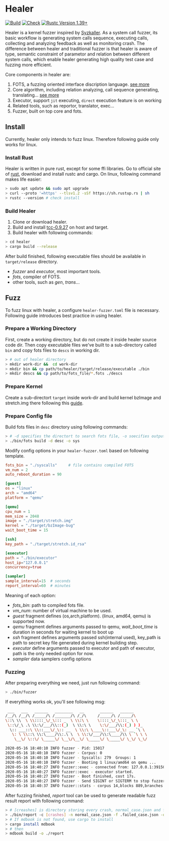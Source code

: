 # Healer
[![Build](https://github.com/SunHao-0/healer/workflows/Build/badge.svg)](https://github.com/SunHao-0/healer/actions?query=workflow%3ABuild) 
 [![Check](https://github.com/SunHao-0/healer/workflows/Check/badge.svg)](https://github.com/SunHao-0/healer/actions?query=workflow%3ACheck)
  [![Rustc Version 1.39+](https://img.shields.io/badge/rustc-1.39%2B-green)](https://blog.rust-lang.org/2019/11/07/Rust-1.39.0.html)

Healer is a kernel fuzzer inspired by [Syzkaller](https://github.com/google/syzkaller).
As a system call fuzzer, its basic workflow is generating system calls sequence, executing
calls, collecting and analyzing feedback as well as monitoring crash. The difference between 
healer and traditional fuzzer is that healer is aware of type, semantic constraint
of parametor and relation between different system calls, which enable healer generating high
quality test case and fuzzing more efficient.

Core components in healer are:
1. FOTS, a fuzzing oriented interface discription language. [see more](./fots/Readme.md)
2. Core algorithm, including relation analyzing, call sequence generating, translating... [see more](./core/Readme.md)
3. Executor, support `jit` executing, `direct` execution feature is on working
4. Related tools, such as reportor, translator, exec... 
5. Fuzzer, built on top core and fots.

## Install 
Currently, healer only intends to fuzz linux. Therefore following guide only works for linux.

### Install Rust 
Healer is written in pure rust, except for some ffi libraries. Go to official site of [rust](https://www.rust-lang.org/),
download and install rustc and cargo.
On linux, following command makes life easier:
``` bash
> sudo apt update && sudo apt upgrade 
> curl --proto '=https' --tlsv1.2 -sSf https://sh.rustup.rs | sh
> rustc --version # check install
```

### Build Healer
1. Clone or download healer.
2. Build and install [tcc-0.9.27](https://github.com/TinyCC/tinycc) on host and target.
3. Build healer with following commands:
``` bash
> cd healer
> cargo build --release
```

After build finished, following executable files should be available in `target/release` directory.
- *fuzzer* and *executor*, most important tools.
- *fots*, compiler of FOTS.
- other tools, such as *gen*, *trans*...


## Fuzz
To fuzz linux with healer, a configure `healer-fuzzer.toml` file is necessary. Following 
guide introduces best practice in using healer.

### Prepare a Working Directory
First, create a working directory, but do not create it inside healer source code dir. Then copy 
executable files we've built to a sub-directory called `bin` and copy fots files to `descs` in working dir.
``` bash
> # out of healer directory
> mkdir work-dir &&  cd work-dir
> mkdir bin && cp path/to/healer/target/release/executable ./bin
> mkdir descs && cp path/to/fots_file/*.fots ./descs
```
### Prepare Kernel
Create a sub-directort `target` inside work-dir and build kernel bzImage and stretch.img there following this [guide](https://github.com/google/syzkaller/blob/master/docs/linux/setup_ubuntu-host_qemu-vm_x86-64-kernel.md). 

### Prepare Config file 
Build fots files in `desc` directory using following commands:
``` bash
> # -d specifies the directort to search fots file, -o soecifies output file.
> ./bin/fots build -d desc -o sys
````

Modify config options in your `healer-fuzzer.toml` based on following template.
``` toml
fots_bin = "./syscalls"     # file contains compiled FOTS
vm_num = 2
auto_reboot_duration = 90

[guest]
os = "linux"
arch = "amd64"
platform = "qemu"

[qemu]
cpu_num = 1
mem_size = 2048
image = "./target/stretch.img"
kernel = "./target/bzImage-bug"
wait_boot_time = 15

[ssh]
key_path = "./target/stretch.id_rsa"

[executor]
path = "./bin/executor"
host_ip="127.0.0.1" 
concurrency=true

[sampler]
sample_interval=15  # seconds
report_interval=60  # minutes
```
Meaning of each option:
- *fots_bin*: path to compiled fots file.
- *vm_num*: number of virtual machine to be used.
- *guest* fragment defines (os,arch,platform). (linux, amd64, qemu) is supported now.
- *qemu* fragment defines arguments passed to qemu, *wait_boot_time* is duration in seconds for waiting kernel to boot up  
- *ssh* fragment defines arguments passed ssh(internal used), key_path is path to secret key file generated during kernel building step.
- *executor* define arguments passed to executor and path of executor, path is the only needed option for now.
- *sampler* data samplers config options

### Fuzzing
After preparing everything we need, just run following command:
``` bash 
> ./bin/fuzzer 
```

If everything works ok, you'll see following msg:
``` bash
 ___   ___   ______   ________   __       ______   ______
/__/\ /__/\ /_____/\ /_______/\ /_/\     /_____/\ /_____/\
\::\ \\  \ \\::::_\/_\::: _  \ \\:\ \    \::::_\/_\:::_ \ \
 \::\/_\ .\ \\:\/___/\\::(_)  \ \\:\ \    \:\/___/\\:(_) ) )_
  \:: ___::\ \\::___\/_\:: __  \ \\:\ \____\::___\/_\: __ `\ \
   \: \ \\::\ \\:\____/\\:.\ \  \ \\:\/___/\\:\____/\\ \ `\ \ \
    \__\/ \::\/ \_____\/ \__\/\__\/ \_____\/ \_____\/ \_\/ \_\/

2020-05-16 18:40:10 INFO fuzzer - Pid: 15017
2020-05-16 18:40:10 INFO fuzzer - Corpus: 0
2020-05-16 18:40:10 INFO fuzzer - Syscalls: 279  Groups: 1
2020-05-16 18:40:10 INFO fuzzer - Booting 1 linux/amd64 on qemu ...
2020-05-16 18:40:27 INFO fuzzer::exec - connected from: 127.0.0.1:39150
2020-05-16 18:40:27 INFO fuzzer::exec - executor started.
2020-05-16 18:40:27 INFO fuzzer - Boot finished, cost 17s.
2020-05-16 18:40:27 INFO fuzzer - Send SIGINT or SIGTERM to stop fuzzer
2020-05-16 18:40:37 INFO fuzzer::stats - corpus 14,blocks 889,branches 962,normal_case 14,failed_case 0,crashed_case 0

```

After fuzzing finished, *report* tool can be used to generate readable fuzz result report with following command:
``` bash 
> # [creashes] is directory storing every crash, normal_case.json and faile_case.json stores test cases, report is written to report directory
> ./bin/report -c [crashes] -n normal_case.json -f .failed_case.json -o report 
> # If mdbook is not found, use cargo to install
> cargo install mdbook
> # then  
> mdbook build -o ./report 
```
